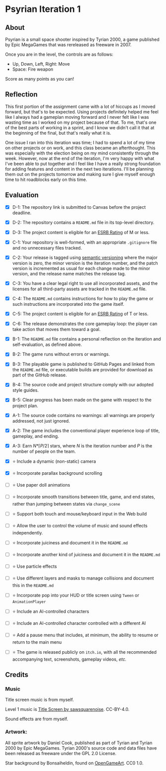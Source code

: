 # Psyrian Iteration 1

## About

Psyrian is a small space shooter inspired by Tyrian 2000, a game published by Epic MegaGames that was rereleased as freeware in 2007.

Once you are in the level, the controls are as follows:

- Up, Down, Left, Right: Move
- Space: Fire weapon
  
Score as many points as you can!

## Reflection

This first portion of the assignment came with a lot of hiccups as I moved forward, but that's to be expected. Using projects definitely helped me feel like I always had a gameplan moving forward and I never felt like I was wasting time as I worked on my project because of that. To me, that's one of the best parts of working in a sprint, and I know we didn't call it that at the beginning of the final, but that's really what it is.

One issue I ran into this iteration was time; I had to spend a lot of my time on other projects or on work, and this class became an afterthought. This was especially with the election being on my mind consistently through the week. However, now at the end of the iteration, I'm very happy with what I've been able to put together and I feel like I have a really strong foundation for adding features and content in the next two iterations. I'll be planning them out on the projects tomorrow and making sure I give myself enough time to hit roadblocks early on this time.

## Evaluation

- [X] D-1: The repository link is submitted to Canvas before the project deadline.
- [X] D-2: The repository contains a <code>README.md</code> file in its top-level directory.
- [X] D-3: The project content is eligible for an <a href="https://www.esrb.org/ratings-guide/">ESRB Rating</a> of M or less.
- [X] C-1: Your repository is well-formed, with an appropriate <code>.gitignore</code> file and no unnecessary files tracked.
- [X] C-2: Your release is tagged using <a href="https://semver.org/">semantic versioning</a> where the major version is zero, the minor version is the iteration number, and the patch version is incremented as usual for each change made to the minor version, and the release name matches the release tag.
- [X] C-3: You have a clear legal right to use all incorporated assets, and the licenses for all third-party assets are tracked in the <code>README.md</code> file.
- [X] C-4: The <code>README.md</code> contains instructions for how to play the game or such instructions are incorporated into the game itself.
- [X] C-5: The project content is eligible for an <a href="https://www.esrb.org/ratings-guide/">ESRB Rating</a> of T or less.
- [X] C-6: The release demonstrates the core gameplay loop: the player can take action that moves them toward a goal.
- [X] B-1: The <code>README.md</code> file contains a personal reflection on the iteration and self-evaluation, as defined above.
- [X] B-2: The game runs without errors or warnings.
- [X] B-3: The playable game is published to GitHub Pages and linked from the <code>README.md</code> file, or executable builds are provided for download as part of the GitHub release.
- [X] B-4: The source code and project structure comply with our adopted style guides.
- [X] B-5: Clear progress has been made on the game with respect to the project plan.
- [X] A-1: The source code contains no warnings: all warnings are properly addressed, not just ignored.
- [X] A-2: The game includes the conventional player experience loop of title, gameplay, and ending.
- [X] A-3: Earn <em>N</em>*&lceil;<em>P</em>/2&rceil; stars, where <em>N</em> is the iteration number and <em>P</em> is the number of people on the team.
- [X] ⭐ Include a dynamic (non-static) camera
- [X] ⭐ Incorporate parallax background scrolling
- [ ] ⭐ Use paper doll animations
- [ ] ⭐ Incorporate smooth transitions between title, game, and end states, rather than jumping between states via <code>change_scene</code>
- [ ] ⭐ Support both touch and mouse/keyboard input in the Web build
- [ ] ⭐ Allow the user to control the volume of music and sound effects independently.
- [ ] ⭐ Incorporate juiciness and document it in the <code>README.md</code>
- [ ] ⭐ Incorporate another kind of juiciness and document it in the <code>README.md</code>
- [ ] ⭐ Use particle effects
- [ ] ⭐ Use different layers and masks to manage collisions and document this in the <code>README.md</code>
- [ ] ⭐ Incorporate pop into your HUD or title screen using <code>Tween</code> or <code>AnimationPlayer</code>
- [ ] ⭐ Include an AI-controlled characters
- [ ] ⭐ Include an AI-controlled character controlled with a different AI
- [ ] ⭐ Add a pause menu that includes, at minimum, the ability to resume or return to the main menu
- [ ] ⭐ The game is released publicly on <code>itch.io</code>, with all the recommended accompanying text, screenshots, gameplay videos, <i>etc.</i>


## Credits

### Music

Title screen music is from myself.

Level 1 music is [Title Screen by sawsquarenoise](https://freemusicarchive.org/music/sawsquarenoise/dojokratos/tittle-screen). CC-BY-4.0.

Sound effects are from myself.

### Artwork:

All sprite artwork by Daniel Cook, published as part of Tyrian and Tyrian 2000 by Epic MegaGames. Tyrian 2000's source code and data files have been released as freeware under the GPL 2.0 License.

Star background by Bonsaiheldin, found on [OpenGameArt](https://opengameart.org/content/stars-parallax-backgrounds). CC0 1.0.